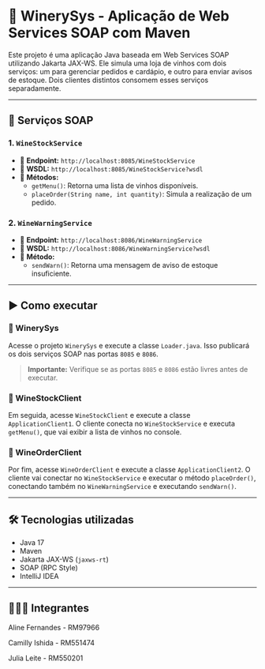 # 🍷 WinerySys - Aplicação de Web Services SOAP com Maven

Este projeto é uma aplicação Java baseada em Web Services SOAP utilizando Jakarta JAX-WS. Ele simula uma loja de vinhos com dois serviços: um para gerenciar pedidos e cardápio, e outro para enviar avisos de estoque. Dois clientes distintos consomem esses serviços separadamente.

---

## 🧩 Serviços SOAP
### 1. `WineStockService`
- 📍 **Endpoint:** `http://localhost:8085/WineStockService`
- 📄 **WSDL:** `http://localhost:8085/WineStockService?wsdl`
- 🧪 **Métodos:**
  - `getMenu()`: Retorna uma lista de vinhos disponíveis.
  - `placeOrder(String name, int quantity)`: Simula a realização de um pedido.

### 2. `WineWarningService`
- 📍 **Endpoint:** `http://localhost:8086/WineWarningService`
- 📄 **WSDL:** `http://localhost:8086/WineWarningService?wsdl`
- 🧪 **Método:**
  - `sendWarn()`: Retorna uma mensagem de aviso de estoque insuficiente.

---

## ▶️ Como executar

### 🔹 WinerySys

Acesse o projeto `WinerySys` e execute a classe `Loader.java`. Isso publicará os dois serviços SOAP nas portas `8085` e `8086`.

> **Importante:** Verifique se as portas `8085` e `8086` estão livres antes de executar.

### 🔹 WineStockClient

Em seguida, acesse `WineStockClient` e execute a classe `ApplicationClient1`. O cliente conecta no `WineStockService` e executa `getMenu()`, que vai exibir a lista de vinhos no console.

### 🔹 WineOrderClient

Por fim, acesse `WineOrderClient` e execute a classe `ApplicationClient2`. O cliente vai conectar no `WineStockService` e executar o método `placeOrder()`, conectando também no `WineWarningService` e executando `sendWarn()`.

---

## 🛠 Tecnologias utilizadas

- Java 17
- Maven
- Jakarta JAX-WS (`jaxws-rt`)
- SOAP (RPC Style)
- IntelliJ IDEA

---

## 👩‍👩‍👧 Integrantes 

Aline Fernandes - RM97966

Camilly Ishida - RM551474

Julia Leite - RM550201

